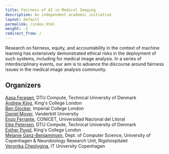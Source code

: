 ```yaml
---
title: Fairness of AI in Medical Imaging
description: An independent academic initiative
layout: default
permalink: /index.html
weight: -1
redirect_from: /
---
```


Research on fairness, equity, and accountability in the context of machine learning has extensively demonstrated ethical risks in the deployment of such systems, including for medical image analysis.
In a series of interdisciplinary events, our aim is to advance the discourse around fairness issues in the medical image analysis community.


## Organizers

[Aasa Feragen](http://www2.compute.dtu.dk/~afhar/), DTU Compute, Technical University of Denmark  
[Andrew King](https://www.kcl.ac.uk/people/andrew-king), King's College London  
[Ben Glocker](https://www.imperial.ac.uk/people/b.glocker), Imperial College London  
[Daniel Moyer](https://dcmoyer.github.io/), Vanderbilt University  
[Enzo Ferrante](https://eferrante.github.io/), CONICET, Universidad Nacional del Litoral  
[Eike Petersen](https://e-pet.github.io/), DTU Compute, Technical University of Denmark  
[Esther Puyol](https://www.kcl.ac.uk/people/esther-puyol-anton), King's College London  
[Melanie Ganz-Benjaminsen](https://sites.google.com/view/melanieganz/home?pli=1), Dept. of Computer Science, University of Copenhagen & Neurobiology Research Unit, Rigshospitalet  
[Veronika Cheplygina](https://veronikach.com/), IT University Copenhagen  
